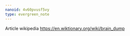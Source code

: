 ```yaml
---
nanoid: 4v60pvusf5vy
type: evergreen_note
---
```

Article wikipedia https://en.wiktionary.org/wiki/brain_dump
